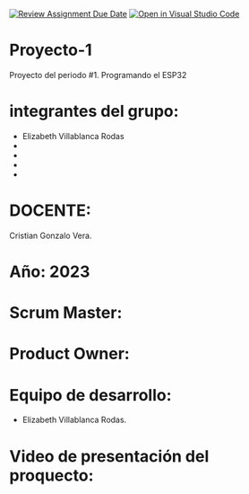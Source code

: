 [![Review Assignment Due Date](https://classroom.github.com/assets/deadline-readme-button-24ddc0f5d75046c5622901739e7c5dd533143b0c8e959d652212380cedb1ea36.svg)](https://classroom.github.com/a/J_sTf_W8)
[![Open in Visual Studio Code](https://classroom.github.com/assets/open-in-vscode-718a45dd9cf7e7f842a935f5ebbe5719a5e09af4491e668f4dbf3b35d5cca122.svg)](https://classroom.github.com/online_ide?assignment_repo_id=10872231&assignment_repo_type=AssignmentRepo)
# Proyecto-1
Proyecto del periodo #1. Programando el ESP32

# integrantes del grupo:

- Elizabeth Villablanca Rodas
-
-
-
-

# DOCENTE: 
Cristian Gonzalo Vera.

# Año: 2023

# Scrum Master: 

# Product Owner:

# Equipo de desarrollo:

- Elizabeth Villablanca Rodas.

# Video de presentación del proquecto:
